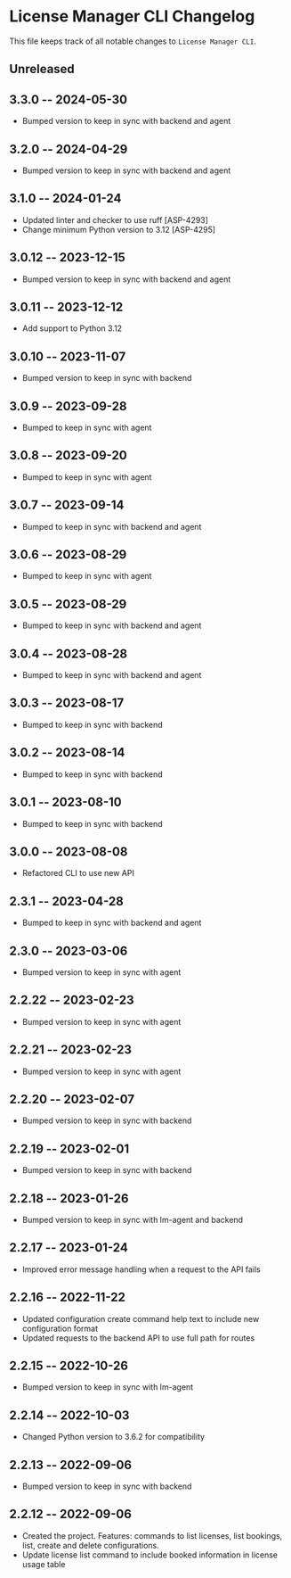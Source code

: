 # License Manager CLI Changelog

This file keeps track of all notable changes to `License Manager CLI`.

## Unreleased


## 3.3.0 -- 2024-05-30
* Bumped version to keep in sync with backend and agent

## 3.2.0 -- 2024-04-29
* Bumped version to keep in sync with backend and agent

## 3.1.0 -- 2024-01-24
* Updated linter and checker to use ruff [ASP-4293]
* Change minimum Python version to 3.12 [ASP-4295]

## 3.0.12 -- 2023-12-15
* Bumped version to keep in sync with backend and agent

## 3.0.11 -- 2023-12-12
* Add support to Python 3.12

## 3.0.10 -- 2023-11-07
* Bumped version to keep in sync with backend

## 3.0.9 -- 2023-09-28
* Bumped to keep in sync with agent

## 3.0.8 -- 2023-09-20
* Bumped to keep in sync with agent

## 3.0.7 -- 2023-09-14
* Bumped to keep in sync with backend and agent

## 3.0.6 -- 2023-08-29
* Bumped to keep in sync with agent

## 3.0.5 -- 2023-08-29
* Bumped to keep in sync with backend and agent

## 3.0.4 -- 2023-08-28
* Bumped to keep in sync with backend and agent

## 3.0.3 -- 2023-08-17
* Bumped to keep in sync with backend

## 3.0.2 -- 2023-08-14
* Bumped to keep in sync with backend

## 3.0.1 -- 2023-08-10
* Bumped to keep in sync with backend

## 3.0.0 -- 2023-08-08
* Refactored CLI to use new API

## 2.3.1 -- 2023-04-28
* Bumped to keep in sync with backend and agent

## 2.3.0 -- 2023-03-06
* Bumped version to keep in sync with agent

## 2.2.22 -- 2023-02-23
* Bumped version to keep in sync with agent

## 2.2.21 -- 2023-02-23
* Bumped version to keep in sync with agent

## 2.2.20 -- 2023-02-07
* Bumped version to keep in sync with backend

## 2.2.19 -- 2023-02-01
* Bumped version to keep in sync with backend

## 2.2.18 -- 2023-01-26
* Bumped version to keep in sync with lm-agent and backend

## 2.2.17 -- 2023-01-24
* Improved error message handling when a request to the API fails

## 2.2.16 -- 2022-11-22
* Updated configuration create command help text to include new configuration format
* Updated requests to the backend API to use full path for routes

## 2.2.15 -- 2022-10-26
* Bumped version to keep in sync with lm-agent

## 2.2.14 -- 2022-10-03
* Changed Python version to 3.6.2 for compatibility

## 2.2.13 -- 2022-09-06
* Bumped version to keep in sync with backend

## 2.2.12 -- 2022-09-06
* Created the project. Features: commands to list licenses, list bookings, list, create and delete configurations.
* Update license list command to include booked information in license usage table
